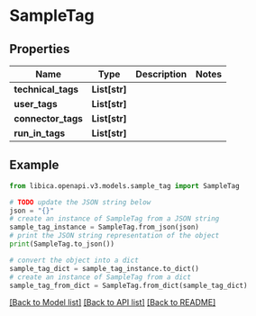 # SampleTag


## Properties

Name | Type | Description | Notes
------------ | ------------- | ------------- | -------------
**technical_tags** | **List[str]** |  | 
**user_tags** | **List[str]** |  | 
**connector_tags** | **List[str]** |  | 
**run_in_tags** | **List[str]** |  | 

## Example

```python
from libica.openapi.v3.models.sample_tag import SampleTag

# TODO update the JSON string below
json = "{}"
# create an instance of SampleTag from a JSON string
sample_tag_instance = SampleTag.from_json(json)
# print the JSON string representation of the object
print(SampleTag.to_json())

# convert the object into a dict
sample_tag_dict = sample_tag_instance.to_dict()
# create an instance of SampleTag from a dict
sample_tag_from_dict = SampleTag.from_dict(sample_tag_dict)
```
[[Back to Model list]](../README.md#documentation-for-models) [[Back to API list]](../README.md#documentation-for-api-endpoints) [[Back to README]](../README.md)


